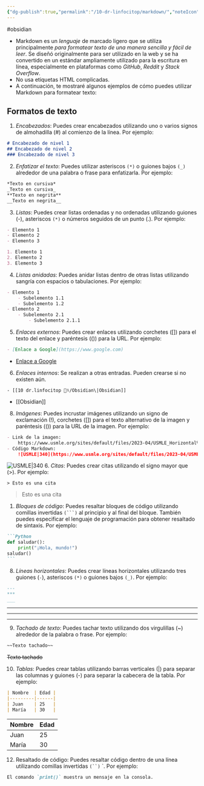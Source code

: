 ```yaml
---
{"dg-publish":true,"permalink":"/10-dr-linfocitop/markdown/","noteIcon":""}
---
```


#obsidian 
+ Markdown es un *lenguaje* de marcado ligero que se utiliza principalmente *para formatear texto de una manera sencilla y fácil de leer*. Se diseñó originalmente para ser utilizado en la web y se ha convertido en un estándar ampliamente utilizado para la escritura en línea, especialmente en plataformas como *GitHub*, *Reddit* y *Stack Overflow*.
+ No usa etiquetas HTML complicadas. 
+ A continuación, te mostraré algunos ejemplos de cómo puedes utilizar Markdown para formatear texto:
## Formatos de texto
1. *Encabezados*: Puedes crear encabezados utilizando uno o varios signos de almohadilla (#) al comienzo de la línea. Por ejemplo:
```Markdown
# Encabezado de nivel 1
## Encabezado de nivel 2
### Encabezado de nivel 3
```
2. *Enfatizar el texto*: Puedes utilizar asteriscos `(*)` o guiones bajos `(_)` alrededor de una palabra o frase para enfatizarla. Por ejemplo:
```Markdown
*Texto en cursiva* 
_Texto en cursiva_
**Texto en negrita**
__Texto en negrita__
```
3.  *Listas*: Puedes crear listas ordenadas y no ordenadas utilizando guiones (-), asteriscos ``(*)`` o números seguidos de un punto (.). Por ejemplo:
```Markdown
- Elemento 1
- Elemento 2 
- Elemento 3  

1. Elemento 1 
2. Elemento 2 
3. Elemento 3
```
4. *Listas anidadas*: Puedes anidar listas dentro de otras listas utilizando sangría con espacios o tabulaciones. Por ejemplo:
```Markdown
- Elemento 1    
	- Subelemento 1.1    
	- Subelemento 1.2 
- Elemento 2    
	- Subelemento 2.1       
		- Subelemento 2.1.1
```
5.  *Enlaces externos*: Puedes crear enlaces utilizando corchetes ([]) para el texto del enlace y paréntesis (()) para la URL. Por ejemplo:
```Markdown
- [Enlace a Google](https://www.google.com)
```
- [Enlace a Google](https://www.google.com)
6. *Enlaces internos*: Se realizan a otras entradas. Pueden crearse si no existen aún.
```-Markdown
- [[10 dr.linfocitop 👨‍⚕️/Obsidian\|Obsidian]]
```
- [[Obsidian]]
8.  *Imágenes*: Puedes incrustar imágenes utilizando un signo de exclamación (!), corchetes ([]) para el texto alternativo de la imagen y paréntesis (()) para la URL de la imagen. Por ejemplo:
```Markdown 
- Link de la imagen:
	https://www.usmle.org/sites/default/files/2023-04/USMLE_Horizontal%20Logo%20with%20Name_FullColor_RGB_SM.svg
- Código Markdown:
	![USMLE|340](https://www.usmle.org/sites/default/files/2023-04/USMLE_Horizontal%20Logo%20with%20Name_FullColor_RGB_SM.svg)
```

![USMLE|340](https://www.usmle.org/sites/default/files/2023-04/USMLE_Horizontal%20Logo%20with%20Name_FullColor_RGB_SM.svg)
6. *Citas*: Puedes crear citas utilizando el signo mayor que (>). Por ejemplo:
```
> Esto es una cita
```
> Esto es una cita

1. *Bloques de código*: Puedes resaltar bloques de código utilizando comillas invertidas ``(```)`` al principio y al final del bloque. También puedes especificar el lenguaje de programación para obtener resaltado de sintaxis. Por ejemplo:
````Markdown
```Python
def saludar():
	print("¡Hola, mundo!")
saludar()
```
````
8. *Líneas horizontales*: Puedes crear líneas horizontales utilizando tres guiones (``-``), asteriscos ``(*)`` o guiones bajos ``(_)``. Por ejemplo:
```Markdown
---
***
___
```
---
___
***

9. *Tachado de texto*: Puedes tachar texto utilizando dos virgulillas (~) alrededor de la palabra o frase. Por ejemplo:
``` markdown
~~Texto tachado~~
```
~~Texto tachado~~

10. *Tablas*: Puedes crear tablas utilizando barras verticales (|) para separar las columnas y guiones (-) para separar la cabecera de la tabla. Por ejemplo:
```Markdown
| Nombre  | Edad | 
|---------|------| 
| Juan    | 25   | 
| María   | 30   |
```
| Nombre  | Edad | 
|---------|------| 
| Juan    | 25   | 
| María   | 30   |


12. Resaltado de código: Puedes resaltar código dentro de una línea utilizando comillas invertidas `(``)` `. Por ejemplo:
```Markdown
El comando `print()` muestra un mensaje en la consola.
```
